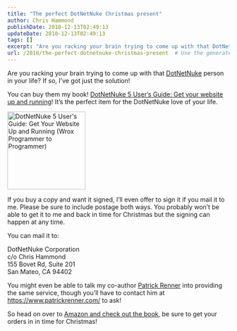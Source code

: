 ```yaml
---
title: "The perfect DotNetNuke Christmas present"
author: Chris Hammond
publishDate: 2010-12-13T02:49:13
updateDate: 2010-12-13T02:49:13
tags: []
excerpt: "Are you racking your brain trying to come up with that DotNetNuke person in your life? If so, I’ve got just the solution!  You can buy them my book! DotNetNuke 5 User’s Guide: Get your website up and running! It’s the perfect item for the DotNetNuke love of your life.    If you buy a copy and want it signed, I’ll even offer to sign it if you mail it to me. Please be sure to include postage both ways. You probably won’t be able to get it to me and back in time for Christmas but the signing can happen at any time.  You can mail it to:  DotNetNuke Corporation   c/o Chris Hammond    155 Bovet Rd, Suite 201    San Mateo, CA 94402  You might even be able to talk my co-author Patrick Renner into providing the same service, though you’ll have to contact him at https://www.patrickrenner.com/ to ask!  So head on over to Amazon and check out the book, be sure to get your orders in in time for Christmas!"
url: /2010/the-perfect-dotnetnuke-christmas-present  # Use the generated URL with year
---
```

<p>Are you racking your brain trying to come up with that <a href="https://www.dotnetnuke.com/" target="_blank">DotNetNuke</a> person in your life? If so, I’ve got just the solution!</p>  <p>You can buy them my book! <a href="https://bit.ly/dnnbook" target="_blank">DotNetNuke 5 User’s Guide: Get your website up and running</a>! It’s the perfect item for the DotNetNuke love of your life.</p>  <p><img border="0" alt="DotNetNuke 5 User&#39;s Guide: Get Your Website Up and Running (Wrox Programmer to Programmer)" src="https://ecx.images-amazon.com/images/I/41ERPOKTKoL._BO2,204,203,200_PIsitb-sticker-arrow-click,TopRight,35,-76_AA300_SH20_OU01_.jpg" width="177" height="177" /></p>  <p>If you buy a copy and want it signed, I’ll even offer to sign it if you mail it to me. Please be sure to include postage both ways. You probably won’t be able to get it to me and back in time for Christmas but the signing can happen at any time.</p>  <p>You can mail it to:</p>  <p>DotNetNuke Corporation   <br />c/o Chris Hammond    <br />155 Bovet Rd, Suite 201    <br />San Mateo, CA 94402</p>  <p>You might even be able to talk my co-author <a href="https://www.patrickrenner.com/" target="_blank">Patrick Renner</a> into providing the same service, though you’ll have to contact him at <a href="https://www.patrickrenner.com/">https://www.patrickrenner.com/</a> to ask!</p>  <p>So head on over to <a href="https://bit.ly/dnnbook" target="_blank">Amazon and check out the book</a>, be sure to get your orders in in time for Christmas!</p>
